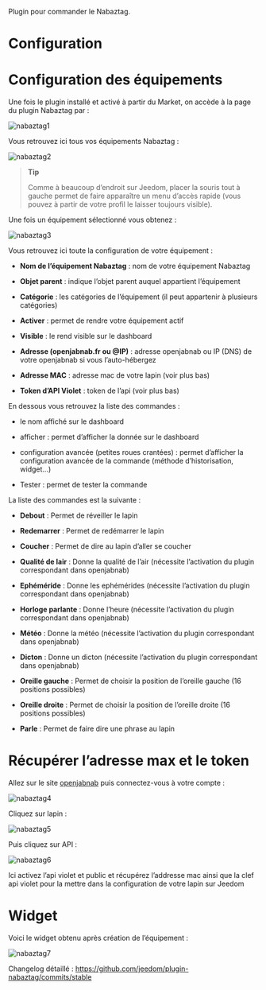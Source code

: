Plugin pour commander le Nabaztag.

Configuration 
=============

Configuration des équipements 
=============================

Une fois le plugin installé et activé à partir du Market, on accède à la
page du plugin Nabaztag par :

![nabaztag1](../images/nabaztag1.png)

Vous retrouvez ici tous vos équipements Nabaztag :

![nabaztag2](../images/nabaztag2.png)

> **Tip**
>
> Comme à beaucoup d’endroit sur Jeedom, placer la souris tout à gauche
> permet de faire apparaître un menu d’accès rapide (vous pouvez à
> partir de votre profil le laisser toujours visible).

Une fois un équipement sélectionné vous obtenez :

![nabaztag3](../images/nabaztag3.png)

Vous retrouvez ici toute la configuration de votre équipement :

-   **Nom de l’équipement Nabaztag** : nom de votre équipement Nabaztag

-   **Objet parent** : indique l’objet parent auquel appartient
    l’équipement

-   **Catégorie** : les catégories de l’équipement (il peut appartenir à
    plusieurs catégories)

-   **Activer** : permet de rendre votre équipement actif

-   **Visible** : le rend visible sur le dashboard

-   **Adresse (openjabnab.fr ou @IP)** : adresse openjabnab ou IP (DNS)
    de votre openjabnab si vous l’auto-hébergez

-   **Adresse MAC** : adresse mac de votre lapin (voir plus bas)

-   **Token d’API Violet** : token de l’api (voir plus bas)

En dessous vous retrouvez la liste des commandes :

-   le nom affiché sur le dashboard

-   afficher : permet d’afficher la donnée sur le dashboard

-   configuration avancée (petites roues crantées) : permet d’afficher
    la configuration avancée de la commande (méthode
    d’historisation, widget…​)

-   Tester : permet de tester la commande

La liste des commandes est la suivante :

-   **Debout** : Permet de réveiller le lapin

-   **Redemarrer** : Permet de redémarrer le lapin

-   **Coucher** : Permet de dire au lapin d’aller se coucher

-   **Qualité de lair** : Donne la qualité de l’air (nécessite
    l’activation du plugin correspondant dans openjabnab)

-   **Ephéméride** : Donne les ephémérides (nécessite l’activation du
    plugin correspondant dans openjabnab)

-   **Horloge parlante** : Donne l’heure (nécessite l’activation du
    plugin correspondant dans openjabnab)

-   **Météo** : Donne la météo (nécessite l’activation du plugin
    correspondant dans openjabnab)

-   **Dicton** : Donne un dicton (nécessite l’activation du plugin
    correspondant dans openjabnab)

-   **Oreille gauche** : Permet de choisir la position de l’oreille
    gauche (16 positions possibles)

-   **Oreille droite** : Permet de choisir la position de l’oreille
    droite (16 positions possibles)

-   **Parle** : Permet de faire dire une phrase au lapin

Récupérer l’adresse max et le token 
===================================

Allez sur le site [openjabnab](http://openjabnab.fr/ojn_admin/index.php)
puis connectez-vous à votre compte :

![nabaztag4](../images/nabaztag4.png)

Cliquez sur lapin :

![nabaztag5](../images/nabaztag5.png)

Puis cliquez sur API :

![nabaztag6](../images/nabaztag6.png)

Ici activez l’api violet et public et récupérez l’addresse mac ainsi que
la clef api violet pour la mettre dans la configuration de votre lapin
sur Jeedom

Widget 
======

Voici le widget obtenu après création de l’équipement :

![nabaztag7](../images/nabaztag7.png)

Changelog détaillé :
<https://github.com/jeedom/plugin-nabaztag/commits/stable>
